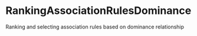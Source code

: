 # RankingAssociationRulesDominance
Ranking and selecting association rules based on dominance relationship
